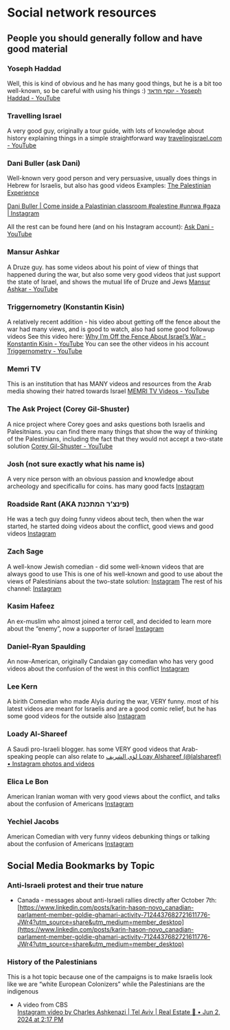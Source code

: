 # Social network resources

## People you should generally follow and have good material

### Yoseph Haddad
Well, this is kind of obvious and he has many good things, but he is a bit too well-known, so be careful with using his things :) 
[יוסף חדאד - Yoseph Haddad - YouTube](https://www.youtube.com/@-yosephhaddad9088)

### Travelling Israel
A very good guy, originally a tour guide, with lots of knowledge about history explaining things in a simple straightforward way
[travelingisrael.com - YouTube](https://www.youtube.com/channel/UCkeTA80xeSa9POCGRpWTIfQ)

### Dani Buller (ask Dani)
Well-known very good person and very persuasive, usually does things in Hebrew for Israelis, but also has good videos
Examples:
[The Palestinian Experience](https://www.youtube.com/watch?v=2PmFBuD-eOI)

[Dani Buller | Come inside a Palastinian classroom #palestine #unrwa #gaza | Instagram](https://www.instagram.com/ask__dani/reel/C01pdO6oqnE/)

All the rest can be found here (and on his Instagram account):
[Ask Dani - YouTube](https://www.youtube.com/@askdani7283)

### Mansur Ashkar
A Druze guy. has some videos about his point of view of things that happened during the war, but also some very good videos that just support the state of Israel, and shows the mutual life of Druze and Jews
[Mansur Ashkar - YouTube](https://www.youtube.com/@MrSachback)

### Triggernometry (Konstantin Kisin)
A relatively recent addition - his video about getting off the fence about the war had many views, and is good to watch, also had some good followup videos
See this video here: [Why I’m Off the Fence About Israel’s War - Konstantin Kisin - YouTube](https://www.youtube.com/watch?v=O4m_EL9Dj2U)
You can see the other videos in his account [Triggernometry - YouTube](https://www.youtube.com/@triggerpod)

### Memri TV
This is an institution that has MANY videos and resources from the Arab media showing their hatred towards Israel
[MEMRI TV Videos - YouTube](https://www.youtube.com/@memritvvideos3699)

### The Ask Project (Corey Gil-Shuster)
A nice project where Corey goes and asks questions both Israelis and Palesitnians. you can find there many things that show the way of thinking of the Palestinians, including the fact that they would not accept a two-state solution
[Corey Gil-Shuster - YouTube](https://www.youtube.com/user/coreygilshuster)

### Josh (not sure exactly what his name is)
A very nice person with an obvious passion and knowledge about archeology and specificallu for coins. has many good facts
[Instagram](https://www.instagram.com/_j0sh_a_/)

### Roadside Rant (AKA פינצ’ר המתכנת)
He was a tech guy doing funny videos about tech, then when the war started, he started doing videos about the conflict, good views and good videos
[Instagram](https://www.instagram.com/roadsiderant2/)

### Zach Sage
A well-know Jewish comedian - did some well-known videos that are always good to use 
This is one of his well-known and good to use about the views of Palestinians about the two-state solution: [Instagram](https://www.instagram.com/p/C9xWl1ZJshF/)
The rest of his channel:
[Instagram](https://www.instagram.com/zach.sage/)

### Kasim Hafeez
An ex-muslim who almost joined a terror cell, and decided to learn more about the “enemy”, now a supporter of Israel
[Instagram](https://www.instagram.com/kasimhafeez22/)

### Daniel-Ryan Spaulding
An now-American, originally Candaian gay comedian who has very good videos about the confusion of the west in this conflict
[Instagram](https://www.instagram.com/danielryanspaulding/)

### Lee Kern
A birith Comedian who made Alyia during the war, VERY funny. most of his latest videos are meant for Israelis and are a good comic relief, but he has some good videos for the outside also
[Instagram](https://www.instagram.com/leekern13/)

### Loady Al-Shareef
A Saudi pro-Israeli blogger. has some VERY good videos that Arab-speaking people can also relate to
[‎لؤي الشريف Loay Alshareef‎ (@lalshareef) • Instagram photos and videos](https://www.instagram.com/lalshareef/?g=5)

### Elica Le Bon
American Iranian woman with very good views about the conflict, and talks about the confusion of Americans 
[Instagram](https://www.instagram.com/elicalebon/)

### Yechiel Jacobs
American Comedian with very funny videos debunking things or talking about the confusion of Americans
[Instagram](https://www.instagram.com/jacobsyechiel/)


## Social Media Bookmarks by Topic

### Anti-Israeli protest and their true nature

* Canada - messages about anti-Israeli rallies directly after October 7th: 
[https://www.linkedin.com/posts/karin-hason-novo_canadian-parlament-member-goldie-ghamari-activity-7124437682721611776-JWr4?utm_source=share&utm_medium=member_desktop](https://www.linkedin.com/posts/karin-hason-novo_canadian-parlament-member-goldie-ghamari-activity-7124437682721611776-JWr4?utm_source=share&utm_medium=member_desktop)

### History of the Palestinians
This is a hot topic because one of the campaigns is to make Israelis look like we are “white European Colonizers” while the Palestinians are the indigenous

* A video from CBS  
[Instagram video by Charles Ashkenazi | Tel Aviv | Real Estate 🏡 • Jun 2, 2024 at 2:17 PM](https://www.instagram.com/reel/C7umUS5toFe/?igsh=NzRncmk3ZTlnaGU5)


